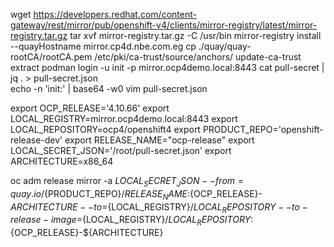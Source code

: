 wget https://developers.redhat.com/content-gateway/rest/mirror/pub/openshift-v4/clients/mirror-registry/latest/mirror-registry.tar.gz
tar xvf mirror-registry.tar.gz -C /usr/bin
mirror-registry install --quayHostname mirror.cp4d.nbe.com.eg
cp ./quay/quay-rootCA/rootCA.pem /etc/pki/ca-trust/source/anchors/ 
update-ca-trust extract 
podman login -u init -p <token> mirror.ocp4demo.local:8443
cat pull-secret | jq . > pull-secret.json  
echo -n 'init:<token>' | base64 -w0 
vim pull-secret.json

export OCP_RELEASE='4.10.66' 
export LOCAL_REGISTRY=mirror.ocp4demo.local:8443 
export LOCAL_REPOSITORY=ocp4/openshift4 
export PRODUCT_REPO='openshift-release-dev' 
export RELEASE_NAME="ocp-release" 
export LOCAL_SECRET_JSON='/root/pull-secret.json' 
export ARCHITECTURE=x86_64 

oc adm release mirror -a ${LOCAL_SECRET_JSON} --from=quay.io/${PRODUCT_REPO}/${RELEASE_NAME}:${OCP_RELEASE}-${ARCHITECTURE} --to=${LOCAL_REGISTRY}/${LOCAL_REPOSITORY} --to-release-image=${LOCAL_REGISTRY}/${LOCAL_REPOSITORY}:${OCP_RELEASE}-${ARCHITECTURE} 
